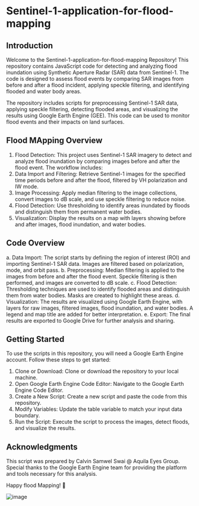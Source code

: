 # Sentinel-1-application-for-flood-mapping

## Introduction
Welcome to the Sentinel-1-application-for-flood-mapping Repository! This repository contains JavaScript code for detecting and analyzing flood inundation using Synthetic Aperture Radar (SAR) data from Sentinel-1. The code is designed to assess flood events by comparing SAR images from before and after a flood incident, applying speckle filtering, and identifying flooded and water body areas.

The repository includes scripts for preprocessing Sentinel-1 SAR data, applying speckle filtering, detecting flooded areas, and visualizing the results using Google Earth Engine (GEE). This code can be used to monitor flood events and their impacts on land surfaces.

## Flood MApping Overview
1. Flood Detection: This project uses Sentinel-1 SAR imagery to detect and analyze flood inundation by comparing images before and after the flood event. The workflow includes:
2. Data Import and Filtering: Retrieve Sentinel-1 images for the specified time periods before and after the flood, filtered by VH polarization and IW mode.
3. Image Processing: Apply median filtering to the image collections, convert images to dB scale, and use speckle filtering to reduce noise.
4. Flood Detection: Use thresholding to identify areas inundated by floods and distinguish them from permanent water bodies.
5. Visualization: Display the results on a map with layers showing before and after images, flood inundation, and water bodies.

## Code Overview
a. Data Import: The script starts by defining the region of interest (ROI) and importing Sentinel-1 SAR data. Images are filtered based on polarization, mode, and orbit pass.
b. Preprocessing: Median filtering is applied to the images from before and after the flood event. Speckle filtering is then performed, and images are converted to dB scale.
c. Flood Detection: Thresholding techniques are used to identify flooded areas and distinguish them from water bodies. Masks are created to highlight these areas.
d. Visualization: The results are visualized using Google Earth Engine, with layers for raw images, filtered images, flood inundation, and water bodies. A legend and map title are added for better interpretation.
e. Export: The final results are exported to Google Drive for further analysis and sharing.

## Getting Started
To use the scripts in this repository, you will need a Google Earth Engine account. Follow these steps to get started:
1. Clone or Download: Clone or download the repository to your local machine.
2. Open Google Earth Engine Code Editor: Navigate to the Google Earth Engine Code Editor.
3. Create a New Script: Create a new script and paste the code from this repository.
4. Modify Variables: Update the table variable to match your input data boundary.
5. Run the Script: Execute the script to process the images, detect floods, and visualize the results.

## Acknowledgments
This script was prepared by Calvin Samwel Swai @ Aquila Eyes Group. Special thanks to the Google Earth Engine team for providing the platform and tools necessary for this analysis.

Happy flood Mapping! 🌊


![image](https://github.com/user-attachments/assets/8bba59c3-0c5a-498d-9a12-394b8a8dc094)
